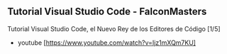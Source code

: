 ## Tutorial Visual Studio Code - FalconMasters
   
Tutorial Visual Studio Code, el Nuevo Rey de los Editores de Código [1/5]

* youtube [https://www.youtube.com/watch?v=Ijz1mXQm7KU]